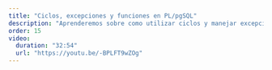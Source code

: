 ```yaml
---
title: "Ciclos, excepciones y funciones en PL/pgSQL"
description: "Aprenderemos sobre como utilizar ciclos y manejar excepciones en nuestro código, así como a construir funciones para reutilizar comandos en tareas más complejas."
order: 15
video:
  duration: "32:54"
  url: "https://youtu.be/-BPLFT9wZOg"
---
```

